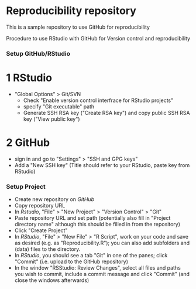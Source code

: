 # Reproducibility repository
This is a sample repository to use GitHub for reproducibility

Procedure to use RStudio with GitHub for Version control and reproducibility

### Setup GitHub/RStudio ###
# 1 RStudio
- "Global Options" > Git/SVN
  - Check "Enable version control interfrace for RStudio projects"
  - specify "Git executable" path 
  - Generate SSH RSA key ("Create RSA key") and copy public SSH RSA key ("View public key")
  
 # 2 GitHub
- sign in and go to "Settings" > "SSH and GPG keys"
- Add a "New SSH key" (Title should refer to your RStudio, paste key from RStudio)

### Setup Project ###
- Create new repository on *GitHub*
- Copy repository URL
- In *Rstudio*, "File" > "New Project" > "Version Control" > "Git"
- Paste repository URL and set path (potentially also fill in "Project directory name" although this should be filled in from the repository) 
- Click "Create Project"
- In *RStudio*, "File" > "New File" > "R Script", work on your code and save as desired (e.g. as "Reproducibility.R"); you can also add subfolders and (data) files to the directory.
- In *RStudio*, you should see a tab "Git" in one of the panes; click "Commit" (i.e. upload to the GitHub repository)
- In the window "RSStudio: Review Changes", select all files and paths you wish to commit, include a commit message and click "Commit" (and close the windows afterwards)
